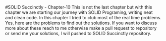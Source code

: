 #SOLID Succinctly - Chapter-10
This is not the last chapter but with this chapter we are starting our journey with SOLID Programing, writing neat and clean code. In this chapter I tried to club most of the real time problems. Yes, here are the problems to find out the solutions. If you want to discuss more about these reach to me otherwise make a pull request to repository or send me your solutions, I will pushed to SOLID Succinctly repository.

